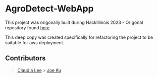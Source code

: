 # AgroDetect-WebApp

This project was origonally built during HackIllinois 2023 - Origonal repository found [here](https://github.com/Ky-Lee-375/AgroDetect)

This deep copy was created specifically for refactoring the project to be suitable for aws deployment.

## Contributors

> [Claudia Lee](https://github.com/Ky-Lee-375/) > [Joe Ku](https://github.com/joku8/)
